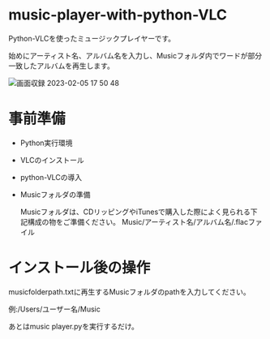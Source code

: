 # music-player-with-python-VLC 

Python-VLCを使ったミュージックプレイヤーです。

始めにアーティスト名、アルバム名を入力し、Musicフォルダ内でワードが部分一致したアルバムを再生します。

![画面収録 2023-02-05 17 50 48](https://user-images.githubusercontent.com/101491438/216810631-0a2f9320-6ab2-4c35-814a-0351bb1dda64.gif)

# 事前準備

- Python実行環境
- VLCのインストール
- python-VLCの導入
- Musicフォルダの準備

  Musicフォルダは、CDリッピングやiTunesで購入した際によく見られる下記構成の物をご準備ください。
  Music/アーティスト名/アルバム名/.flacファイル

# インストール後の操作

musicfolderpath.txtに再生するMusicフォルダのpathを入力してください。

例:/Users/ユーザー名/Music

あとはmusic player.pyを実行するだけ。
